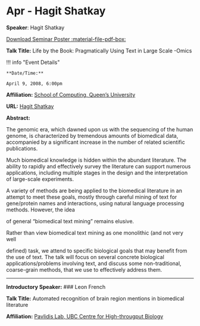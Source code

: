 # Apr - Hagit Shatkay

**Speaker**: Hagit Shatkay

[Download Seminar Poster :material-file-pdf-box:](https://drive.google.com/file/d/170sN1XtHreysFbtegzwiwPQ4GH8S8-WN/view?usp=sharing)

**Talk Title:** Life by the Book: Pragmatically Using Text in Large Scale -Omics

!!! info "Event Details"
    
    
    **Date/Time:**
    
    April 9, 2008, 6:00pm

**Affiliation:** [School of Computing, Queen’s University](http://research.cs.queensu.ca)

**URL:** [Hagit Shatkay](http://research.cs.queensu.ca/~shatkay/)

**Abstract:**

The genomic era, which dawned upon us with the sequencing of the human genome, is characterized by tremendous amounts of biomedical data, accompanied by a significant increase in the number of related scientific publications.

Much biomedical knowledge is hidden within the abundant literature. The ability to rapidly and effectively survey the literature can support numerous applications, including multiple stages in the design and the interpretation of large-scale experiments.

A variety of methods are being applied to the biomedical literature in an attempt to meet these goals, mostly through careful mining of text for gene/protein names and interactions, using natural language processing methods. However, the idea

of general “biomedical text mining” remains elusive.

Rather than view biomedical text mining as one monolithic (and not very well

defined) task, we attend to specific biological goals that may benefit from the use of text. The talk will focus on several concrete biological applications/problems involving text, and discuss some non-traditional, coarse-grain methods, that we use to effectively address them.

---

**Introductory Speaker:** ### Leon French

**Talk Title:** Automated recognition of brain region mentions in biomedical literature

**Affiliation:** [Pavlidis Lab, UBC Centre for High-througput Biology](http://www.bioinformatics.ubc.ca/pavlidis/lab/)

